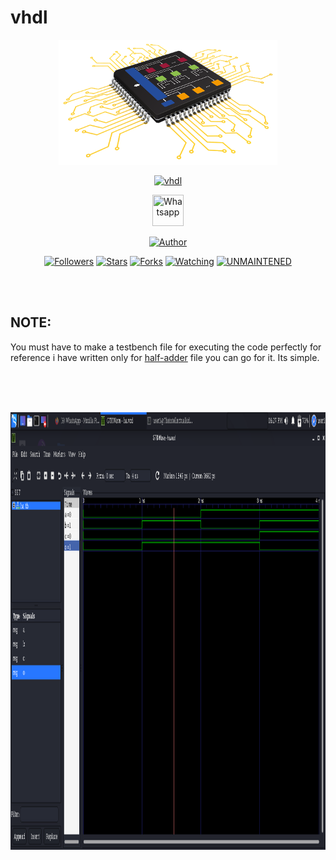 # vhdl
<p align="center">
  <img src="https://raw.githubusercontent.com/MUKESHKUMAR2001/vhdl/main/media/vhdl.png" width="350" height="200"/>
</p>
<p align="center">
<a href="#"><img title="vhdl" src="https://img.shields.io/badge/-%20vhdl-green%3FcolorA%3D%2523ff0000%26colorB%3D%2523017e40"></a>
</p>
<p align="center">
  <a href="https://wa.me/+916006511429"><img title="Whatsapp" src="https://simpleicons.org/icons/whatsapp.svg" width="50" height="50"></a>
</p>
<p align="center">
<a href="https://github.com/MUKESHKUMAR2001"><img title="Author" src="https://img.shields.io/badge/Author-mukesh%20kumar-red.svg?style=for-the-badge&logo=github"></a>
</p>
<p align="center">
<a href="https://github.com/MUKESHKUMAR2001/followers"><img title="Followers" src="https://img.shields.io/github/followers/MUKESHKUMAR2001?color=blue&style=flat-square"></a>
<a href="https://github.com/MUKESHKUMAR2001/stargazers/"><img title="Stars" src="https://img.shields.io/github/stars/MUKESHKUMAR2001/vhdl?color=red&style=flat-square"></a>
<a href="https://github.com/MUKESHKUMAR2001/vhdl/network/members"><img title="Forks" src="https://img.shields.io/github/forks/MUKESHKUMAR2001/vhdl?color=red&style=flat-square"></a>
<a href="https://github.com/MUKESHKUMAR2001/vhdl/watchers"><img title="Watching" src="https://img.shields.io/github/watchers/MUKESHKUMAR2001/vhdl?label=Watchers&color=blue&style=flat-square"></a>
<a href="#"><img title="UNMAINTENED" src="https://img.shields.io/badge/UNMAINTENED-YES-blue.svg"></a>
</p>
<br>
<br>

## NOTE:

<p>You must have to make a testbench file for executing the code perfectly for reference i have written only for <a href="https://github.com/MUKESHKUMAR2001/vhdl/tree/main/half-adder">half-adder</a> file you can go for it. Its simple.</p>
<br>
<br>
<br>
<p align="center">
  <a href="#"><img src="https://raw.githubusercontent.com/MUKESHKUMAR2001/vhdl/main/media/vhdl1v.png" width="1000" height="700"/></a>
</p>
  
  

